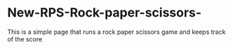 # New-RPS-Rock-paper-scissors-

This is a simple page that runs a rock paper scissors game and keeps track of the score
